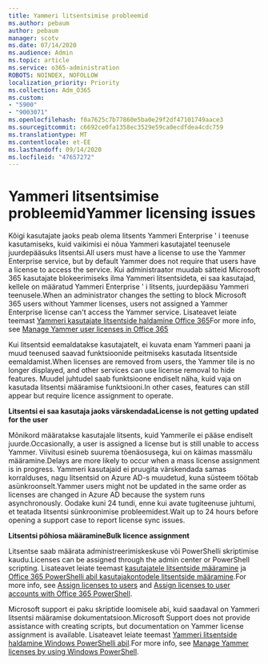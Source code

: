 ```yaml
---
title: Yammeri litsentsimise probleemid
ms.author: pebaum
author: pebaum
manager: scotv
ms.date: 07/14/2020
ms.audience: Admin
ms.topic: article
ms.service: o365-administration
ROBOTS: NOINDEX, NOFOLLOW
localization_priority: Priority
ms.collection: Adm_O365
ms.custom:
- "5900"
- "9003071"
ms.openlocfilehash: f0a7625c7b77860e5ba0e29f2df47101749aace3
ms.sourcegitcommit: c6692ce0fa1358ec3529e59ca0ecdfdea4cdc759
ms.translationtype: MT
ms.contentlocale: et-EE
ms.lasthandoff: 09/14/2020
ms.locfileid: "47657272"
---
```

# <a name="yammer-licensing-issues"></a><span data-ttu-id="e90c1-102">Yammeri litsentsimise probleemid</span><span class="sxs-lookup"><span data-stu-id="e90c1-102">Yammer licensing issues</span></span>

<span data-ttu-id="e90c1-103">Kõigi kasutajate jaoks peab olema litsents Yammeri Enterprise ' i teenuse kasutamiseks, kuid vaikimisi ei nõua Yammeri kasutajatel teenusele juurdepääsuks litsentsi.</span><span class="sxs-lookup"><span data-stu-id="e90c1-103">All users must have a license to use the Yammer Enterprise service, but by default Yammer does not require that users have a license to access the service.</span></span> <span data-ttu-id="e90c1-104">Kui administraator muudab sätteid Microsoft 365 kasutajate blokeerimiseks ilma Yammeri litsentsideta, ei saa kasutajad, kellele on määratud Yammeri Enterprise ' i litsents, juurdepääsu Yammeri teenusele.</span><span class="sxs-lookup"><span data-stu-id="e90c1-104">When an administrator changes the setting to block Microsoft 365 users without Yammer licenses, users not assigned a Yammer Enterprise license can't access the Yammer service.</span></span> <span data-ttu-id="e90c1-105">Lisateavet leiate teemast [Yammeri kasutajate litsentside haldamine Office 365](https://docs.microsoft.com/yammer/manage-yammer-users/manage-yammer-licenses-in-office-365)</span><span class="sxs-lookup"><span data-stu-id="e90c1-105">For more info, see [Manage Yammer user licenses in Office 365](https://docs.microsoft.com/yammer/manage-yammer-users/manage-yammer-licenses-in-office-365)</span></span> 

<span data-ttu-id="e90c1-106">Kui litsentsid eemaldatakse kasutajatelt, ei kuvata enam Yammeri paani ja muud teenused saavad funktsioonide peitmiseks kasutada litsentside eemaldamist.</span><span class="sxs-lookup"><span data-stu-id="e90c1-106">When licenses are removed from users, the Yammer tile is no longer displayed, and other services can use license removal to hide features.</span></span> <span data-ttu-id="e90c1-107">Muudel juhtudel saab funktsioone endiselt näha, kuid vaja on kasutada litsentsi määramise funktsiooni.</span><span class="sxs-lookup"><span data-stu-id="e90c1-107">In other cases, features can still appear but require licence assignment to operate.</span></span>  

<span data-ttu-id="e90c1-108">**Litsentsi ei saa kasutaja jaoks värskendada**</span><span class="sxs-lookup"><span data-stu-id="e90c1-108">**License is not getting updated for the user**</span></span>  

<span data-ttu-id="e90c1-109">Mõnikord määratakse kasutajale litsents, kuid Yammerile ei pääse endiselt juurde.</span><span class="sxs-lookup"><span data-stu-id="e90c1-109">Occasionally, a user is assigned a license but is still unable to access Yammer.</span></span> <span data-ttu-id="e90c1-110">Viivitusi esineb suurema tõenäosusega, kui on käimas massmälu määramine.</span><span class="sxs-lookup"><span data-stu-id="e90c1-110">Delays are more likely to occur when a mass license assignment is in progress.</span></span> <span data-ttu-id="e90c1-111">Yammeri kasutajaid ei pruugita värskendada samas korralduses, nagu litsentsid on Azure AD-s muudetud, kuna süsteem töötab asünkroonselt.</span><span class="sxs-lookup"><span data-stu-id="e90c1-111">Yammer users might not be updated in the same order as licenses are changed in Azure AD because the system runs asynchronously.</span></span> <span data-ttu-id="e90c1-112">Oodake kuni 24 tundi, enne kui avate tugiteenuse juhtumi, et teatada litsentsi sünkroonimise probleemidest.</span><span class="sxs-lookup"><span data-stu-id="e90c1-112">Wait up to 24 hours before opening a support case to report license sync issues.</span></span>  

<span data-ttu-id="e90c1-113">**Litsentsi põhiosa määramine**</span><span class="sxs-lookup"><span data-stu-id="e90c1-113">**Bulk licence assignment**</span></span>  

<span data-ttu-id="e90c1-114">Litsentse saab määrata administreerimiskeskuse või PowerShelli skriptimise kaudu.</span><span class="sxs-lookup"><span data-stu-id="e90c1-114">Licenses can be assigned through the admin center or PowerShell scripting.</span></span> <span data-ttu-id="e90c1-115">Lisateavet leiate teemast [kasutajatele litsentside määramine](https://docs.microsoft.com/microsoft-365/admin/manage/assign-licenses-to-users) ja [Office 365 PowerShelli abil kasutajakontodele litsentside määramine](https://docs.microsoft.com/office365/enterprise/powershell/assign-licenses-to-user-accounts-with-office-365-powershell).</span><span class="sxs-lookup"><span data-stu-id="e90c1-115">For more info, see [Assign licenses to users](https://docs.microsoft.com/microsoft-365/admin/manage/assign-licenses-to-users) and [Assign licenses to user accounts with Office 365 PowerShell](https://docs.microsoft.com/office365/enterprise/powershell/assign-licenses-to-user-accounts-with-office-365-powershell).</span></span> 

<span data-ttu-id="e90c1-116">Microsoft support ei paku skriptide loomisele abi, kuid saadaval on Yammeri litsentsi määramise dokumentatsioon.</span><span class="sxs-lookup"><span data-stu-id="e90c1-116">Microsoft Support does not provide assistance with creating scripts, but documentation on Yammer license assignment is available.</span></span> <span data-ttu-id="e90c1-117">Lisateavet leiate teemast [Yammeri litsentside haldamine Windows PowerShelli abil](https://docs.microsoft.com/yammer/manage-yammer-users/manage-yammer-licenses-in-office-365#manage-yammer-licenses-by-using-windows-powershell).</span><span class="sxs-lookup"><span data-stu-id="e90c1-117">For more info, see [Manage Yammer licenses by using Windows PowerShell](https://docs.microsoft.com/yammer/manage-yammer-users/manage-yammer-licenses-in-office-365#manage-yammer-licenses-by-using-windows-powershell).</span></span>